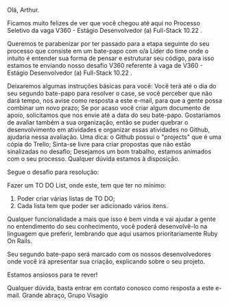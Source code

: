 Olá, Arthur.

Ficamos muito felizes de ver que você chegou até aqui no Processo Seletivo da vaga V360 - Estágio Desenvolvedor (a) Full-Stack 10.22 .

Queremos te parabenizar por ter passado para a etapa seguinte do seu processo que consiste em um bate-papo com o/a Líder do time onde o intuito é entender sua forma de pensar e estruturar seu código, para isso estamos te enviando nosso desafio V360 referente à vaga de V360 - Estágio Desenvolvedor (a) Full-Stack 10.22 .

Deixaremos algumas instruções básicas para você:
Você terá até o dia do seu segundo bate-papo para resolver o case, se você perceber que não dará tempo, nos avise como resposta a este e-mail, para que a gente possa combinar um novo prazo;
Se por acaso você criar algum documento de apoio, solicitamos que nos envie até a data do seu bate-papo. Gostaríamos de avaliar também a sua organização, então se puder quebrar o desenvolvimento em atividades e organizar essas atividades no Github, ajudaria nessa avaliação. Uma dica: o Github possui o "projects" que é uma cópia do Trello;
Sinta-se livre para criar propostas que não estão sinalizadas no desafio;
Desejamos um bom trabalho, estamos animados com o seu processo. Qualquer dúvida estamos à disposição.
 
Segue o desafio para resolução:
 
Fazer um TO DO List, onde este, tem que ter no mínimo:
 
1) Poder criar várias listas de TO DO;
2) Cada lista tem que poder ser adicionado vários itens.
 
Qualquer funcionalidade a mais que isso é bem vinda e vai ajudar a gente no entendimento do seu conhecimento, você poderá desenvolvê-lo na linguagem que preferir, lembrando que aqui usamos prioritariamente Ruby On Rails.
 
Seu segundo bate-papo será marcado com os nossos desenvolvedores onde você irá apresentar sua criação, explicando sobre o seu projeto. 

Estamos ansiosos para te rever!

Qualquer dúvida, basta entrar em contato conosco como resposta a este e-mail.
Grande abraço, Grupo Visagio
